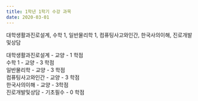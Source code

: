 ```yaml
---
title: 1학년 1학기 수강 과목
date: 2020-03-01
---
```


대학생활과진로설계, 수학 1, 일반물리학 1, 컴퓨팅사고와인간, 한국사의이해, 진로개발및상담

<!--more-->
대학생활과진로설계 - 교양 - 1 학점<br>
수학 1 - 교양 - 3 학점<br>
일반물리학 - 교양 - 3 학점<br>
컴퓨팅사고와인간 - 교양 - 3 학점<br>
한국사의이해 - 교양 - 3학점<br>
진로개발및상담 - 기초필수 - 0 학점<br>